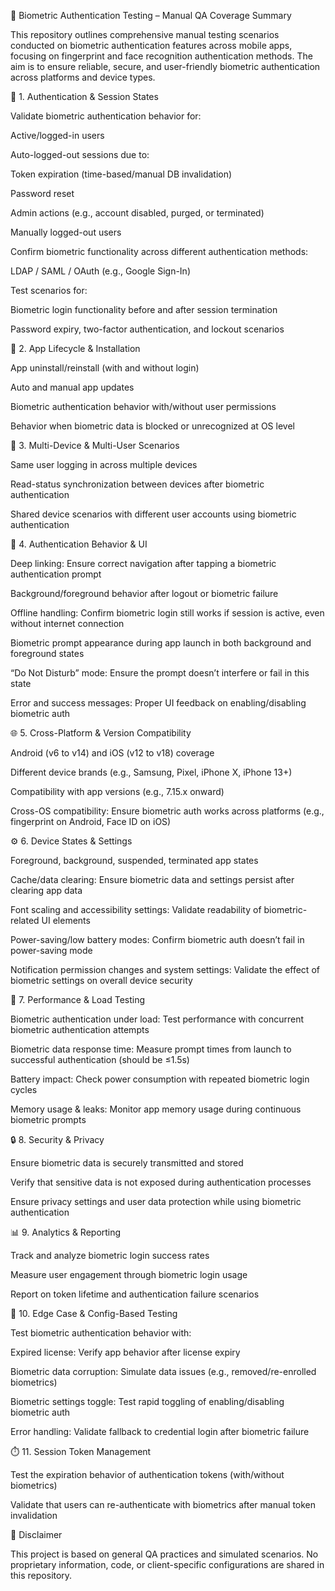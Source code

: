 📲 Biometric Authentication Testing – Manual QA Coverage Summary

This repository outlines comprehensive manual testing scenarios conducted on biometric authentication features across mobile apps, focusing on fingerprint and face recognition authentication methods. The aim is to ensure reliable, secure, and user-friendly biometric authentication across platforms and device types.

🔐 1. Authentication & Session States

Validate biometric authentication behavior for:

Active/logged-in users

Auto-logged-out sessions due to:

Token expiration (time-based/manual DB invalidation)

Password reset

Admin actions (e.g., account disabled, purged, or terminated)

Manually logged-out users

Confirm biometric functionality across different authentication methods:

LDAP / SAML / OAuth (e.g., Google Sign-In)

Test scenarios for:

Biometric login functionality before and after session termination

Password expiry, two-factor authentication, and lockout scenarios

🔄 2. App Lifecycle & Installation

App uninstall/reinstall (with and without login)

Auto and manual app updates

Biometric authentication behavior with/without user permissions

Behavior when biometric data is blocked or unrecognized at OS level

📱 3. Multi-Device & Multi-User Scenarios

Same user logging in across multiple devices

Read-status synchronization between devices after biometric authentication

Shared device scenarios with different user accounts using biometric authentication

🧭 4. Authentication Behavior & UI

Deep linking: Ensure correct navigation after tapping a biometric authentication prompt

Background/foreground behavior after logout or biometric failure

Offline handling: Confirm biometric login still works if session is active, even without internet connection

Biometric prompt appearance during app launch in both background and foreground states

“Do Not Disturb” mode: Ensure the prompt doesn’t interfere or fail in this state

Error and success messages: Proper UI feedback on enabling/disabling biometric auth

🌐 5. Cross-Platform & Version Compatibility

Android (v6 to v14) and iOS (v12 to v18) coverage

Different device brands (e.g., Samsung, Pixel, iPhone X, iPhone 13+)

Compatibility with app versions (e.g., 7.15.x onward)

Cross-OS compatibility: Ensure biometric auth works across platforms (e.g., fingerprint on Android, Face ID on iOS)

⚙️ 6. Device States & Settings

Foreground, background, suspended, terminated app states

Cache/data clearing: Ensure biometric data and settings persist after clearing app data

Font scaling and accessibility settings: Validate readability of biometric-related UI elements

Power-saving/low battery modes: Confirm biometric auth doesn’t fail in power-saving mode

Notification permission changes and system settings: Validate the effect of biometric settings on overall device security

🚀 7. Performance & Load Testing

Biometric authentication under load: Test performance with concurrent biometric authentication attempts

Biometric data response time: Measure prompt times from launch to successful authentication (should be ≤1.5s)

Battery impact: Check power consumption with repeated biometric login cycles

Memory usage & leaks: Monitor app memory usage during continuous biometric prompts

🔒 8. Security & Privacy

Ensure biometric data is securely transmitted and stored

Verify that sensitive data is not exposed during authentication processes

Ensure privacy settings and user data protection while using biometric authentication

📊 9. Analytics & Reporting

Track and analyze biometric login success rates

Measure user engagement through biometric login usage

Report on token lifetime and authentication failure scenarios

🧪 10. Edge Case & Config-Based Testing

Test biometric authentication behavior with:

Expired license: Verify app behavior after license expiry

Biometric data corruption: Simulate data issues (e.g., removed/re-enrolled biometrics)

Biometric settings toggle: Test rapid toggling of enabling/disabling biometric auth

Error handling: Validate fallback to credential login after biometric failure

⏱️ 11. Session Token Management

Test the expiration behavior of authentication tokens (with/without biometrics)

Validate that users can re-authenticate with biometrics after manual token invalidation

🧾 Disclaimer

This project is based on general QA practices and simulated scenarios. No proprietary information, code, or client-specific configurations are shared in this repository.

